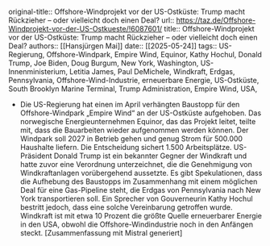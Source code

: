 original-title:: Offshore-Windprojekt vor der US-Ostküste: Trump macht Rückzieher – oder vielleicht doch einen Deal?
url:: https://taz.de/Offshore-Windprojekt-vor-der-US-Ostkueste/!6087601/
title:: Offshore-Windprojekt vor der US-Ostküste: Trump macht Rückzieher – oder vielleicht doch einen Deal?
authors:: [[Hansjürgen Mai]]
date:: [[2025-05-24]]
tags:: US-Regierung, Offshore-Windpark, Empire Wind, Equinor, Kathy Hochul, Donald Trump, Joe Biden, Doug Burgum, New York, Washington, US-Innenministerium, Letitia James, Paul DeMichele, Windkraft, Erdgas, Pennsylvania, Offshore-Wind-Industrie, erneuerbare Energie, US-Ostküste, South Brooklyn Marine Terminal, Trump Administration, Empire Wind, USA,

- Die US-Regierung hat einen im April verhängten Baustopp für den Offshore-Windpark „Empire Wind“ an der US-Ostküste aufgehoben. Das norwegische Energieunternehmen Equinor, das das Projekt leitet, teilte mit, dass die Bauarbeiten wieder aufgenommen werden können. Der Windpark soll 2027 in Betrieb gehen und genug Strom für 500.000 Haushalte liefern. Die Entscheidung sichert 1.500 Arbeitsplätze. US-Präsident Donald Trump ist ein bekannter Gegner der Windkraft und hatte zuvor eine Verordnung unterzeichnet, die die Genehmigung von Windkraftanlagen vorübergehend aussetzte. Es gibt Spekulationen, dass die Aufhebung des Baustopps im Zusammenhang mit einem möglichen Deal für eine Gas-Pipeline steht, die Erdgas von Pennsylvania nach New York transportieren soll. Ein Sprecher von Gouverneurin Kathy Hochul bestritt jedoch, dass eine solche Vereinbarung getroffen wurde. Windkraft ist mit etwa 10 Prozent die größte Quelle erneuerbarer Energie in den USA, obwohl die Offshore-Windindustrie noch in den Anfängen steckt.
  [Zusammenfassung mit Mistral generiert]